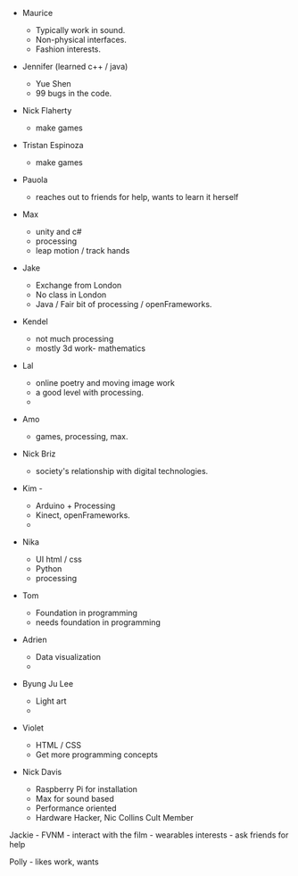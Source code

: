 - Maurice
    - Typically work in sound.
    - Non-physical interfaces.
    - Fashion interests.

- Jennifer (learned c++ / java)
    - Yue Shen
    - 99 bugs in the code.

- Nick Flaherty
    - make games

- Tristan Espinoza
    - make games

- Pauola
    - reaches out to friends for help, wants to learn it herself

- Max
    - unity and c#
    - processing
    - leap motion / track hands

- Jake
    - Exchange from London
    - No class in London
    - Java / Fair bit of processing / openFrameworks.

- Kendel
    - not much processing
    - mostly 3d work- mathematics

- Lal
    - online poetry and moving image work
    - a good level with processing.
    -

- Amo
    - games, processing, max.

- Nick Briz
    - society's relationship with digital technologies.

- Kim -
    - Arduino + Processing
    - Kinect, openFrameworks.
    -

- Nika
    - UI html / css
    - Python
    - processing

- Tom
    - Foundation in programming
    - needs foundation in programming

- Adrien
    - Data visualization
    -

- Byung Ju Lee
    - Light art
    -

- Violet
    - HTML / CSS
    - Get more programming concepts

- Nick Davis
    - Raspberry Pi for installation
    - Max for sound based
    - Performance oriented
    - Hardware Hacker, Nic Collins Cult Member

Jackie
    - FVNM
    - interact with the film
    - wearables interests
    - ask friends for help

Polly
    - likes work, wants 
